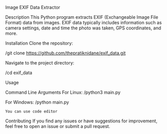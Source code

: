 Image EXIF Data Extractor

Description
This Python program extracts EXIF (Exchangeable Image File Format) data from images. EXIF data typically includes information such as camera settings, date and time the photo was taken, GPS coordinates, and more.


Installation
Clone the repository:

/git clone https://github.com/thepratiknidane/exif_data.git


Navigate to the project directory:

/cd exif_data

Usage

Command Line Arguments
For Linux:
/python3 main.py

For Windows:
/python main.py

	You can use code editor

Contributing
If you find any issues or have suggestions for improvement, feel free to open an issue or submit a pull request.

